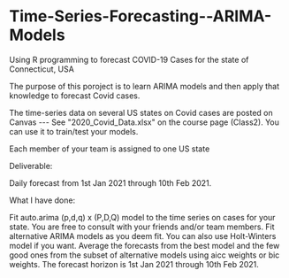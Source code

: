 # Time-Series-Forecasting--ARIMA-Models

Using R programming to forecast COVID-19 Cases for the state of Connecticut, USA

The purpose of this poroject is to learn ARIMA models and then apply that knowledge to forecast Covid cases.

The time-series data on several US states on Covid cases are posted on Canvas --- See "2020_Covid_Data.xlsx" on the course page (Class2). You can use it to train/test your models. 

Each member of your team is assigned to one US state 

Deliverable:

Daily forecast from 1st Jan 2021 through 10th Feb 2021.

 
What I have done:

Fit auto.arima (p,d,q) x (P,D,Q) model to the time series on cases for your state. You are free to consult with your friends and/or team members.
Fit alternative ARIMA models as you deem fit. You can also use Holt-Winters model if you want.
Average the forecasts from the best model and the few good ones from the subset of alternative models using aicc weights or bic weights.
The forecast horizon is 1st Jan 2021 through 10th Feb 2021. 
